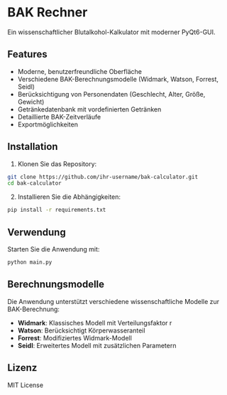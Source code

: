 # BAK Rechner

Ein wissenschaftlicher Blutalkohol-Kalkulator mit moderner PyQt6-GUI.

## Features

- Moderne, benutzerfreundliche Oberfläche
- Verschiedene BAK-Berechnungsmodelle (Widmark, Watson, Forrest, Seidl)
- Berücksichtigung von Personendaten (Geschlecht, Alter, Größe, Gewicht)
- Getränkedatenbank mit vordefinierten Getränken
- Detaillierte BAK-Zeitverläufe
- Exportmöglichkeiten

## Installation

1. Klonen Sie das Repository:
```bash
git clone https://github.com/ihr-username/bak-calculator.git
cd bak-calculator
```

2. Installieren Sie die Abhängigkeiten:
```bash
pip install -r requirements.txt
```

## Verwendung

Starten Sie die Anwendung mit:
```bash
python main.py
```

## Berechnungsmodelle

Die Anwendung unterstützt verschiedene wissenschaftliche Modelle zur BAK-Berechnung:

- **Widmark**: Klassisches Modell mit Verteilungsfaktor r
- **Watson**: Berücksichtigt Körperwasseranteil
- **Forrest**: Modifiziertes Widmark-Modell
- **Seidl**: Erweitertes Modell mit zusätzlichen Parametern

## Lizenz

MIT License 